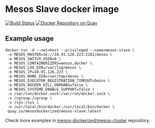 # Mesos Slave docker image

[![Build Status](https://travis-ci.org/mesos-dockerized/slave-dockerfile.svg?branch=master)](https://travis-ci.org/mesos-dockerized/master-dockerfile) [![Docker Repository on Quay](https://quay.io/repository/mesosdockerized/mesos-slave/status "Docker Repository on Quay")](https://quay.io/repository/mesosdockerized/mesos-master)

## Example usage
```
docker run -d --net=host --privileged --name=mesos-slave \
 -e MESOS_MASTER=zk://10.91.126.223:2181/mesos \
 -e MESOS_SWITCH_USER=0 \
 -e MESOS_CONTAINERIZERS=mesos,docker \
 -e MESOS_LOG_DIR=/var/log/mesos \
 -e MESOS_IP=10.91.126.223 \
 -e MESOS_WORK_DIR=/var/tmp/mesos \
 -e MESOS_EXECUTOR_REGISTRATION_TIMEOUT=5mins \
 -e MESOS_DOCKER_KILL_ORPHANS=false \
 -e MESOS_SYSTEMD_ENABLE_SUPPORT=false \
 -v /var/run/docker.sock:/var/run/docker.sock \
 -v /cgroup:/cgroup \
 -v /sys:/sys \
 -v /usr/local/bin/docker:/usr/local/bin/docker \
 quay.io/mesosdockerized/mesos-slave:latest
```

Check more examples in [mesos-dockerized/mesos-cluster][mesos-cluster-repo] repository.

[mesos-cluster-repo]: https://github.com/mesos-dockerized/mesos-cluster
